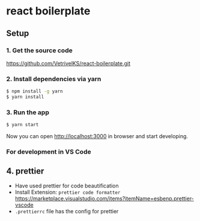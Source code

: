# react boilerplate

## Setup

### 1. Get the source code

https://github.com/VetrivelKS/react-boilerplate.git

### 2. Install dependencies via yarn

```sh
$ npm install -g yarn
$ yarn install
```

### 3. Run the app

```sh
$ yarn start
```

Now you can open [http://localhost:3000](http://localhost:3000) in browser and start developing.

### For development in VS Code

## 4. prettier

- Have used prettier for code beautification
- Install Extension: `prettier code formatter`
  https://marketplace.visualstudio.com/items?itemName=esbenp.prettier-vscode
- `.prettierrc` file has the config for prettier
